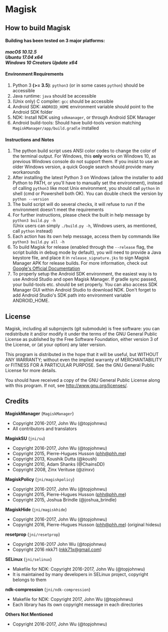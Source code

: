 # Magisk

## How to build Magisk

#### Building has been tested on 3 major platforms:

***macOS 10.12.5***  
***Ubuntu 17.04 x64***  
***Windows 10 Creators Update x64***  

#### Environment Requirements

1. Python 3 **(>= 3.5)**: `python3` (or in some cases `python`) should be accessible  
2. Java runtime: `java` should be accessible  
3. (Unix only) C compiler: `gcc` should be accessible  
4. Android SDK: `ANDROID_HOME` environment variable should point to the Android SDK folder  
5. NDK: Install NDK using `sdkmanager`, or through Android SDK Manager  
6. Android build-tools: Should have build-tools version matching `MagiskManager/app/build.gradle` installed  

#### Instructions and Notes

1. The python build script uses ANSI color codes to change the color of the terminal output. For Windows, this **only** works on Windows 10, as previous Windows console do not support them. If you insist to use an older Windows version, a quick Google search should provide many workarounds  
2. After installing the latest Python 3 on Windows (allow the installer to add Python to PATH, or you'll have to manually set the environment), instead of calling `python3` like most Unix environment, you should call `python` in shell (cmd or Powershell both OK). You can double check the version by `python --version`  
3. The build script will do several checks, it will refuse to run if the environment doesn't meet the requirements  
4. For further instructions, please check the built in help message by `python3 build.py -h`  
(Unix users can simply `./build.py -h`, Windows users, as mentioned, call `python` instead)  
5. Each action has its own help message, access them by commands like `python3 build.py all -h`  
6. To build Magisk for release (enabled through the `--release` flag, the script builds in debug mode by default), you will need to provide a Java keystore file, and place it in `release_signature.jks` to sign Magisk Manager APK for release builds. For more information, check out [Google's Official Documentation](https://developer.android.com/studio/publish/app-signing.html#signing-manually)
7. To properly setup the Android SDK environment, the easiest way is to use Android Studio and open Magisk Manager. If gradle sync passed, your build-tools etc. should be set properly. You can also access SDK Manager GUI within Android Studio to download NDK. Don't forget to add Android Studio's SDK path into environment variable ANDROID_HOME.  

## License

Magisk, including all subprojects (git submodule) is free software: you can redistribute it and/or modify it under the terms of the GNU General Public License as published by the Free Software Foundation, either version 3 of the License, or (at your option) any later version.

This program is distributed in the hope that it will be useful,
but WITHOUT ANY WARRANTY; without even the implied warranty of
MERCHANTABILITY or FITNESS FOR A PARTICULAR PURPOSE.  See the
GNU General Public License for more details.

You should have received a copy of the GNU General Public License
along with this program.  If not, see <http://www.gnu.org/licenses/>.

## Credits

**MagiskManager** (`MagiskManager`)
* Copyright 2016-2017, John Wu (@topjohnwu)
* All contributors and translators

**MagiskSU** (`jni/su`)
* Copyright 2016-2017, John Wu (@topjohnwu)
* Copyright 2015, Pierre-Hugues Husson (phh@phh.me)
* Copyright 2013, Koushik Dutta (@koush)
* Copyright 2010, Adam Shanks (@ChainsDD)
* Copyright 2008, Zinx Verituse (@zinxv)

**MagiskPolicy** (`jni/magiskpolicy`)
* Copyright 2016-2017, John Wu (@topjohnwu)
* Copyright 2015, Pierre-Hugues Husson (phh@phh.me)
* Copyright 2015, Joshua Brindle (@joshua_brindle)

**MagiskHide** (`jni/magiskhide`)
* Copyright 2016-2017, John Wu (@topjohnwu)
* Copyright 2016, Pierre-Hugues Husson (phh@phh.me) (original hidesu)

**resetprop** (`jni/resetprop`)
 * Copyright 2016-2017 John Wu (@topjohnwu)
 * Copyright 2016 nkk71 (nkk71x@gmail.com)
 
**SELinux** (`jni/selinux`)
* Makefile for NDK: Copyright 2016-2017, John Wu (@topjohnwu)
* It is maintained by many developers in SELinux project, copyright belongs to them

**ndk-compression** (`jni/ndk-compression`)
* Makefile for NDK: Copyright 2017, John Wu (@topjohnwu)
* Each library has its own copyright message in each directories

**Others Not Mentioned**
* Copyright 2016-2017, John Wu (@topjohnwu)
